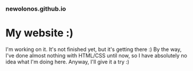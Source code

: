 ### newolonos.github.io
# My website :)
I'm working on it. It's not finished yet, but it's getting there :)
By the way, I've done almost nothing with HTML/CSS until now, so I have absolutely no idea what I'm doing here. Anyway, I'll give it a try :)
